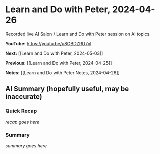 # Learn and Do with Peter, 2024-04-26

Recorded live AI Salon / Learn and Do with Peter session on AI topics.

**YouTube:** <https://youtu.be/u8OBDZRU7xI>

**Next:** [[Learn and Do with Peter, 2024-05-03]]

**Previous:** [[Learn and Do with Peter, 2024-04-25]]

**Notes:** [[Learn and Do with Peter Notes, 2024-04-26]]

## AI Summary (hopefully useful, may be inaccurate)

### Quick Recap

_recap goes here_
### Summary

_summary goes here_

